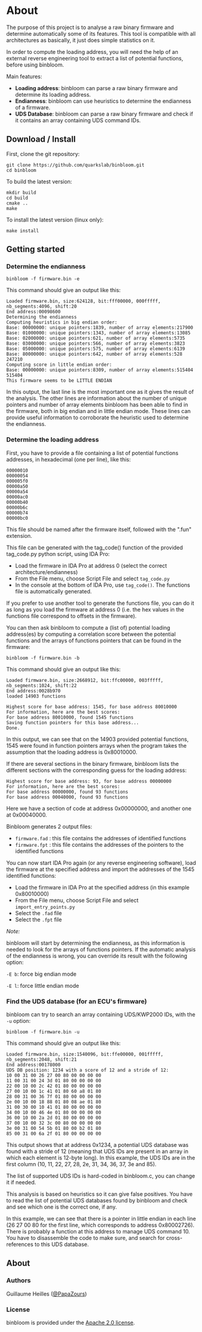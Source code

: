# About

The purpose of this project is to analyse a raw binary firmware and determine automatically some of its features.
This tool is compatible with all architectures as basically, it just does simple statistics on it.

In order to compute the loading address, you will need the help of an external reverse engineering tool to extract a list of potential functions, before using binbloom.

Main features:

  * **Loading address**: binbloom can parse a raw binary firmware and determine its loading address.
  * **Endianness**: binbloom can use heuristics to determine the endianness of a firmware.
  * **UDS Database**: binbloom can parse a raw binary firmware and check if it contains an array containing UDS command IDs.


## Download / Install

First, clone the git repository:

```console
git clone https://github.com/quarkslab/binbloom.git
cd binbloom
```

To build the latest version:

```console
mkdir build
cd build 
cmake ..
make
```

To install the latest version (linux only):

```console
make install
```

## Getting started

### Determine the endianness

```console
binbloom -f firmware.bin -e
```

This command should give an output like this:

```console
Loaded firmware.bin, size:624128, bit:fff00000, 000fffff, nb_segments:4096, shift:20
End address:00098600
Determining the endianness
Computing heuristics in big endian order:
Base: 00000000: unique pointers:1839, number of array elements:217900
Base: 01000000: unique pointers:1343, number of array elements:13085
Base: 02000000: unique pointers:621, number of array elements:5735
Base: 03000000: unique pointers:566, number of array elements:3823
Base: 05000000: unique pointers:575, number of array elements:6139
Base: 80000000: unique pointers:642, number of array elements:528
247210
Computing score in little endian order:
Base: 00000000: unique pointers:8309, number of array elements:515404
515404
This firmware seems to be LITTLE ENDIAN
```

In this output, the last line is the most important one as it gives the result of the analysis.
The other lines are information about the number of unique pointers and number of array elements binbloom has been able to find in the firmware, both in big endian and in little endian mode. These lines can provide useful information to corroborate the heuristic used to determine the endianness.

### Determine the loading address

First, you have to provide a file containing a list of potential functions addresses, in hexadecimal (one per line), like this:

```console
00000010
00000054
000005f0
00000a50
00000a54
00000ac0
00000b40
00000b6c
00000b74
00000bc0
```

This file should be named after the firmware itself, followed with the ".fun" extension.

This file can be generated with the tag_code() function of the provided tag_code.py python script, using IDA Pro:

- Load the firmware in IDA Pro at address 0 (select the correct architecture/endianness)
- From the File menu, choose Script File and select ```tag_code.py```
- In the console at the bottom of IDA Pro, use ```tag_code()```. The functions file is automatically generated.

If you prefer to use another tool to generate the functions file, you can do it as long as you load the firmware at address 0 (i.e. the hex values in the functions file correspond to offsets in the firmware).

You can then ask binbloom to compute a (list of) potential loading address(es) by computing a correlation score between the potential functions and the arrays of functions pointers that can be found in the firmware:

```console
binbloom -f firmware.bin -b
```

This command should give an output like this:

```console
Loaded firmware.bin, size:2668912, bit:ffc00000, 003fffff, nb_segments:1024, shift:22
End address:0028b970
loaded 14903 functions

Highest score for base address: 1545, for base address 80010000
For information, here are the best scores:
For base address 80010000, found 1545 functions
Saving function pointers for this base address...
Done.
```

In this output, we can see that on the 14903 provided potential functions, 1545 were found in function pointers arrays when the program takes the assumption that the loading address is 0x80010000.

If there are several sections in the binary firmware, binbloom lists the different sections with the corresponding guess for the loading address:

```
Highest score for base address: 93, for base address 00000000
For information, here are the best scores:
For base address 00000000, found 93 functions
For base address 00040000, found 93 functions
```

Here we have a section of code at address 0x00000000, and another one at 0x00040000.

Binbloom generates 2 output files:

- ```firmware.fad``` : this file contains the addresses of identified functions
- ```firmware.fpt``` : this file contains the addresses of the pointers to the identified functions


You can now start IDA Pro again (or any reverse engineering software), load the firmware at the specified address and import the addresses of the 1545 identified functions: 

- Load the firmware in IDA Pro at the specified address (in this example 0x80010000)
- From the File menu, choose Script File and select ```import_entry_points.py```
- Select the ```.fad``` file
- Select the ```.fpt``` file

*Note:*

binbloom will start by determining the endianness, as this information is needed to look for the arrays of functions pointers. If the automatic analysis of the endianness is wrong, you can override its result with the following option:

```-E b```: force big endian mode

```-E l```: force little endian mode

### Find the UDS database (for an ECU's firmware)

binbloom can try to search an array containing UDS/KWP2000 IDs, with the ```-u``` option:

```console
binbloom -f firmware.bin -u
```

This command should give an output like this:

```console
Loaded firmware.bin, size:1540096, bit:ffe00000, 001fffff, nb_segments:2048, shift:21
End address:00178000
UDS DB position: 1234 with a score of 12 and a stride of 12:
10 00 31 00 26 27 00 80 00 00 00 00 
11 00 31 00 24 3d 01 80 00 00 00 00 
22 00 10 00 2c 42 01 80 00 00 00 00 
27 00 10 00 1c 41 01 80 60 a8 01 80 
28 00 31 00 36 7f 01 80 00 00 00 00 
2e 00 10 00 18 88 01 80 08 ae 01 80 
31 00 30 00 10 41 01 80 00 00 00 00 
34 00 10 00 46 4e 01 80 00 00 00 00 
36 00 10 00 2a 2d 01 80 00 00 00 00 
37 00 10 00 32 3c 00 80 00 00 00 00 
3e 00 31 00 54 5b 01 80 00 b2 01 80 
85 00 31 00 6a 2f 01 80 00 00 00 00 
```

This output shows that at address 0x1234, a potential UDS database was found with a stride of 12 (meaning that UDS IDs are present in an array in which each element is 12-byte long).
In this example, the UDS IDs are in the first column (10, 11, 22, 27, 28, 2e, 31, 34, 36, 37, 3e and 85).

The list of supported UDS IDs is hard-coded in binbloom.c, you can change it if needed.

This analysis is based on heuristics so it can give false positives. You have to read the list of potential UDS databases found by binbloom and check and see which one is the correct one, if any.

In this example, we can see that there is a pointer in little endian in each line (26 27 00 80 for the first line, which corresponds to address 0x80002726). There is probably a function at this address to manage UDS command 10. You have to disassemble the code to make sure, and search for cross-references to this UDS database.

## About

### Authors

Guillaume Heilles ([@PapaZours](https://twitter.com/PapaZours))

### License

binbloom is provided under the [Apache 2.0 license](https://github.com/quarkslab/binbloom/blob/master/LICENSE).

